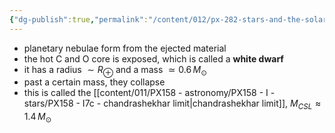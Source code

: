 ```yaml
---
{"dg-publish":true,"permalink":"/content/012/px-282-stars-and-the-solar-system/e-stellar-evolution/px-282-e5f-post-agb/","noteIcon":"1","created":"2024-11-26T10:22:58.207+00:00","updated":"2024-11-26T10:37:15.737+00:00"}
---
```


- planetary nebulae form from the ejected material
- the hot C and O core is exposed, which is called a **white dwarf**
- it has a radius $\sim R_\oplus$ and a mass $\simeq 0.6\,M_\odot$
- past a certain mass, they collapse
- this is called the [[content/011/PX158 - astronomy/PX158 - I - stars/PX158 - I7c - chandrashekhar limit\|chandrashekhar limit]], $M_{CSL} \approx 1.4\,M_\odot$
